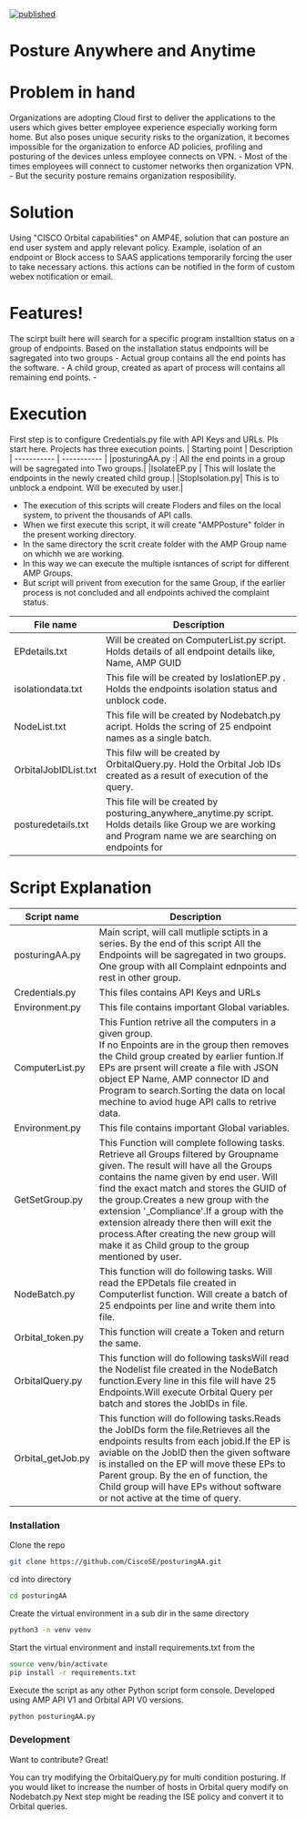 [![published](https://static.production.devnetcloud.com/codeexchange/assets/images/devnet-published.svg)](https://developer.cisco.com/codeexchange/github/repo/CiscoSE/PosturingAA)

# Posture Anywhere and Anytime

# Problem in hand
 Organizations are adopting Cloud first to deliver the applications to the users which gives better employee experience especially working form home. But also poses unique security risks to the organization, it becomes impossible for the organization to enforce AD policies, profiling and posturing of the devices unless employee connects on VPN. 
    - Most of the times employees will connect to customer networks then organization VPN.
    - But the security posture remains organization resposibility.

# Solution   
 Using "CISCO Orbital capabilities" on AMP4E, solution that can posture an end user system and apply relevant policy. Example, isolation of an endpoint or Block access to SAAS applications  temporarily forcing the user to take necessary actions. this actions can be notified in the form of custom webex notification or email. 
 
# Features!
   The scirpt built here will search for a specific program installtion status on a group of endpoints. Based on the installation status endpoints will be sagregated into two groups
     - Actual group contains all the end points has the software.
     - A child group, created as apart of process will contains all remaining end points.
     -
     
# Execution
 First step is to configure Credentials.py file with API Keys and URLs. Pls start here.
 Projects has three execution points. 
  | Starting point | Description
| ----------- | ----------- |
|posturingAA.py :|  All the end points in a group will be sagregated into Two groups.|
|IsolateEP.py | This will Ioslate the endpoints in the newly created child group.|
|StopIsolation.py|  This is to unblock a endpoint. Will be executed by user.|
 - The execution of this scripts will create Floders and files on the local system, to privent the thousands of API calls.
 - When we first execute this script, it will create "AMPPosture" folder in the present working directory.
 - In the same directory the scrit create folder with the AMP Group name on whichh we are working.
 - In this way we can execute the multiple isntances of script for different AMP Groups.
 - But script will privent from execution for the same Group, if the earlier process is not concluded and all endpoints achived the complaint status.
 
 | File name | Description
| ----------- | ----------- |       
   EPdetails.txt | Will be created on ComputerList.py script. Holds details of all endpoint details like, Name, AMP GUID|
   isolationdata.txt | This file will be created by IoslationEP.py . Holds the endpoints isolation status and unblock code.
   NodeList.txt | This file will be created by Nodebatch.py acript. Holds the scring of 25 endpoint names as a single batch.|
   OrbitalJobIDList.txt| This filw will be created by OrbitalQuery.py. Hold the Orbital Job IDs created as a result of execution of the query.| 
   posturedetails.txt| This file will be created by posturing_anywhere_anytime.py script. Holds details like Group we are working and Program name we are searching on endpoints for|
   
   
 # Script Explanation

| Script name | Description
| ----------- | ----------- |
| posturingAA.py    | Main script, will call mutliple sctipts in a series. By the end  of this script All the Endpoints will be sagregated in two groups. One group with all Complaint  ednpoints and rest in other group. |
| Credentials.py      | This files contains API Keys and URLs       |
| Environment.py   | This file contains important Global variables.         |
| ComputerList.py   | This Funtion retrive all the computers in a given group. <br />  If no Enpoints are in the group then removes the Child group created by earlier funtion.If EPs are prsent will create a file with JSON object EP Name, AMP connector ID and Program to search.Sorting the data on local mechine to aviod huge API calls to retrive data.  |
|Environment.py|	This file contains important Global variables.|
|GetSetGroup.py|	This Function will complete following tasks. Retrieve all Groups filtered by Groupname given. The result will have all the Groups contains the name given by end user. Will find the exact match and stores the GUID of the group.Creates a new group with the extension '_Compliance'.If a group with the extension already there then will exit the process.After creating the new group will make it as Child group to the group mentioned by user.|
|NodeBatch.py| 	This function will do following tasks. Will read the EPDetals file created in Computerlist function. Will create a batch of 25 endpoints per line and write them into file.
|Orbital_token.py|	 This function will create a Token and return the same. |
|OrbitalQuery.py	| This function will do following tasksWill read the Nodelist file created in the NodeBatch function.Every line in this file will have 25 Endpoints.Will execute Orbital Query per batch and stores the JobIDs in file.|
|Orbital_getJob.py|	This function will do following tasks.Reads the JobIDs form the file.Retrieves all the endpoints results from each jobid.If the EP is aviable on the JobID then the given software is installed on the EP will move these EPs to Parent group. By the en of function, the Child group will have EPs without software or not active at the time of query.



### Installation

Clone the repo
```sh
git clone https://github.com/CiscoSE/posturingAA.git
```
cd into directory
```sh
cd posturingAA
```
Create the virtual environment in a sub dir in the same directory
```sh
python3 -m venv venv
```
Start the virtual environment and install requirements.txt from the <posturingAA>
```sh
source venv/bin/activate
pip install -r requirements.txt 
```
Execute the script as any other Python script form console. Developed using AMP API V1 and Orbital API V0 versions.
```sh
python posturingAA.py 
```

### Development

Want to contribute? Great!

You can try modifying the OrbitalQuery.py for multi condition posturing.
If you would liket to increase the number of hosts in Orbital query modify on Nodebatch.py
Next step might be reading the ISE policy and convert it to Orbital queries.


